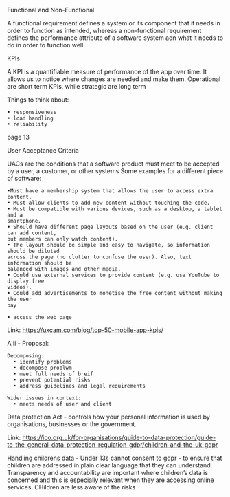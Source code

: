 Functional and Non-Functional

A functional requirement defines a system or its component that it needs in order to function as intended, whereas a non-functional requirement defines the performance attribute of a software system adn what it needs to do in order to function well.

KPIs

A KPI is a quantifiable measure of performance of the app over time. It allows us to notice where changes are needed and make them. Operational are short term KPIs, while strategic are long term

Things to think about:
```
• responsiveness 
• load handling
• reliability
```

page 13

User Acceptance Criteria

UACs are the conditions that a software product must meet to be accepted by a user, a customer, or other systems
Some examples for a different piece of software:
```
•Must have a membership system that allows the user to access extra content.
• Must allow clients to add new content without touching the code.
• Must be compatible with various devices, such as a desktop, a tablet and a
smartphone.
• Should have different page layouts based on the user (e.g. client can add content,
but members can only watch content).
• The layout should be simple and easy to navigate, so information should be diluted
across the page (no clutter to confuse the user). Also, text information should be
balanced with images and other media.
• Could use external services to provide content (e.g. use YouTube to display free
videos).
• Could add advertisements to monetise the free content without making the user
pay
```

```
• access the web page 
```
Link: https://uxcam.com/blog/top-50-mobile-app-kpis/

A ii - Proposal:

```
Decomposing:
  • identify problems
  • decompose problwm
  • meet full needs of breif
  • prevent potential risks
  • address guidelines and legal requirements
  
Wider issues in context:
  • meets needs of user and client
```

Data protection Act - controls how your personal information is used by organisations, businesses or the government.


Link: https://ico.org.uk/for-organisations/guide-to-data-protection/guide-to-the-general-data-protection-regulation-gdpr/children-and-the-uk-gdpr

Handling childrens data - Under 13s cannot consent to gdpr - to ensure that children are addressed in plain clear language that they can understand. Transparency and accountability are important where children’s data is concerned and this is especially relevant when they are accessing online services. CHildren are less aware of the risks
